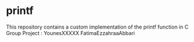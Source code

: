 # printf
This repository contains a custom implementation of the printf function in C
Group Project : YounesXXXXX FatimaEzzahraaAbbari
